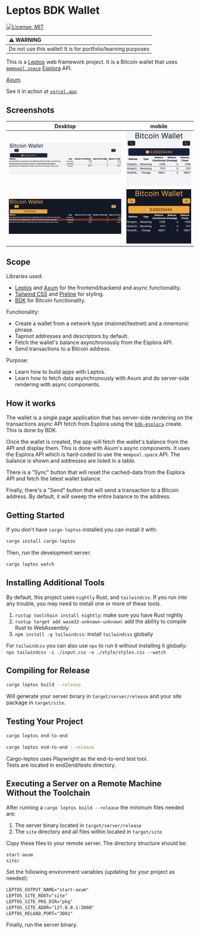 # Leptos BDK Wallet

<!-- markdownlint-disable html -->

[![License: MIT](https://img.shields.io/badge/License-MIT-yellow.svg)](https://opensource.org/licenses/MIT)

| :warning: WARNING                                             |
| :------------------------------------------------------------ |
| Do not use this wallet! It is for portfolio/learning purposes |

This is a [Leptos](https://github.com/leptos-rs/leptos) web framework project.
It is a Bitcoin wallet that uses [`mempool.space`](https://mempool.space/)
[Esplora](https://github.com/Blockstream/esplora/blob/master/API.md) API.

[Axum](https://github.com/tokio-rs/axum).

See it in action at [`vercel.app`](https://react-wallet-with-lasers.vercel.app/).

## Screenshots

<!-- markdownlint-disable line-length -->

| Desktop                                                                   | mobile                                                                  |
| ------------------------------------------------------------------------- | ----------------------------------------------------------------------- |
| <img src="screenshots/desktop-light.png" width="450" alt="desktop-light"> | <img src="screenshots/mobile-light.png" width="250" alt="mobile-light"> |
| <img src="screenshots/desktop-dark.png" width="450" alt="desktop-dark">   | <img src="screenshots/mobile-dark.png" width="250" alt="mobile-dark">   |

<!-- markdownlint-enable line-length -->

## Scope

Libraries used:

- [Leptos](https://github.com/leptos-rs/leptos) and
  [Axum](https://github.com/tokio-rs/axum)
  for the frontend/backend and async functionality.
- [Tailwind CSS](https://tailwindcss.com/) and
  [Preline](https://www.preline.co/) for styling.
- [BDK](https://github.com/bitcoindevkit/bdk) for Bitcoin
  functionality.

Functionality:

- Create a wallet from a network type (mainnet/testnet) and a mnemonic phrase.
- Taproot addresses and descriptors by default.
- Fetch the wallet's balance asynchronously from the Esplora API.
- Send transactions to a Bitcoin address.

Purpose:

- Learn how to build apps with Leptos.
- Learn how to fetch data asynchronously with Axum
  and do server-side rendering with async components.

## How it works

The wallet is a single page application that has server-side rendering
on the transactions async API fetch from Esplora using the
[`bdk-esplora`](https://github.com/bitcoindevkit/bdk/tree/master/crates/esplora)
create.
This is done by BDK.

Once the wallet is created, the app will fetch the wallet's balance
from the API and display them.
This is done with Axum's async components.
It uses the Esplora API which is hard-coded to use the `mempool.space` API.
The balance is shown and addresses are listed in a table.

There is a "Sync" button that will reset the cached-data from
the Esplora API and fetch the latest wallet balance.

Finally, there's a "Send" button that will send a transaction to a Bitcoin address.
By default, it will sweep the entire balance to the address.

## Getting Started

If you don't have `cargo-leptos` installed you can install it with:

```bash
cargo install cargo-leptos
```

Then, run the development server:

```bash
cargo leptos watch
```

## Installing Additional Tools

By default, this project uses `nightly` Rust, and `tailwindcss`.
If you run into any trouble, you may need to install one or more of these tools.

1. `rustup toolchain install nightly`: make sure you have Rust nightly
2. `rustup target add wasm32-unknown-unknown`:
   add the ability to compile Rust to WebAssembly
3. `npm install -g tailwindcss`: install `tailwindcss` globally

For `tailwindcss` you can also use `npx` to run it without installing it globally:
`npx tailwindcss -i ./input.css -o ./style/styles.css --watch`

## Compiling for Release

```bash
cargo leptos build --release
```

Will generate your server binary in
`target/server/release`
and your site package in `target/site`.

## Testing Your Project

```bash
cargo leptos end-to-end
```

```bash
cargo leptos end-to-end --release
```

Cargo-leptos uses Playwright as the end-to-end test tool.  
Tests are located in end2end/tests directory.

## Executing a Server on a Remote Machine Without the Toolchain

After running a `cargo leptos build --release` the minimum files needed are:

1. The server binary located in `target/server/release`
2. The `site` directory and all files within located in `target/site`

Copy these files to your remote server. The directory structure should be:

```text
start-axum
site/
```

Set the following environment variables (updating for your project as needed):

```text
LEPTOS_OUTPUT_NAME="start-axum"
LEPTOS_SITE_ROOT="site"
LEPTOS_SITE_PKG_DIR="pkg"
LEPTOS_SITE_ADDR="127.0.0.1:3000"
LEPTOS_RELOAD_PORT="3001"
```

Finally, run the server binary.
